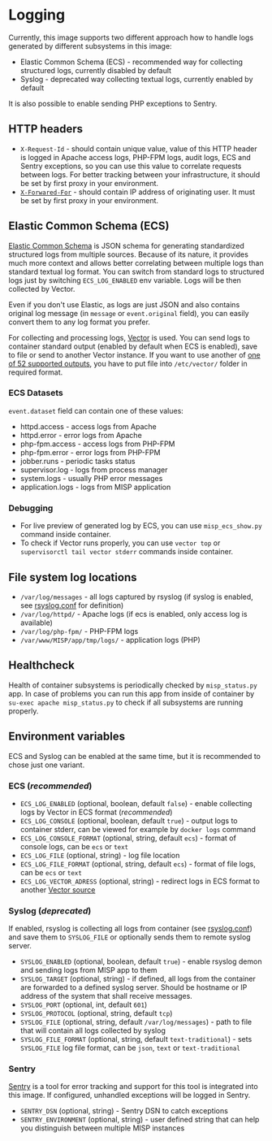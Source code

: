 # Logging

Currently, this image supports two different approach how to handle logs generated by different subsystems in this image:

* Elastic Common Schema (ECS) - recommended way for collecting structured logs, currently disabled by default
* Syslog - deprecated way collecting textual logs, currently enabled by default

It is also possible to enable sending PHP exceptions to Sentry.

## HTTP headers

* `X-Request-Id` - should contain unique value, value of this HTTP header is logged in Apache access logs, PHP-FPM logs, audit logs, ECS and Sentry exceptions, so you can use this value to correlate requests between logs. For better tracking between your infrastructure, it should be set by first proxy in your environment.
* [`X-Forwared-For`](https://developer.mozilla.org/en-US/docs/Web/HTTP/Headers/X-Forwarded-For) - should contain IP address of originating user. It must be set by first proxy in your environment.

## Elastic Common Schema (ECS)

[Elastic Common Schema](https://www.elastic.co/guide/en/ecs/current/index.html) is JSON schema for generating standardized structured logs from multiple sources.
Because of its nature, it provides much more context and allows better correlating between multiple logs than standard textual log format.
You can switch from standard logs to structured logs just by switching `ECS_LOG_ENABLED` env variable. Logs will be then collected by Vector.

Even if you don't use Elastic, as logs are just JSON and also contains original log message (in `message` or `event.original` field), you can easily convert them to any 
log format you prefer.

For collecting and processing logs, [Vector](https://vector.dev) is used. You can send logs to container standard output (enabled by default when ECS is enabled), 
save to file or send to another Vector instance. If you want to use another of [one of 52 supported outputs](https://vector.dev/docs/reference/configuration/sinks/), 
you have to put file into `/etc/vector/` folder in required format.

### ECS Datasets

`event.dataset` field can contain one of these values:

* httpd.access - access logs from Apache
* httpd.error - error logs from Apache
* php-fpm.access - access logs from PHP-FPM
* php-fpm.error - error logs from PHP-FPM
* jobber.runs - periodic tasks status
* supervisor.log - logs from process manager
* system.logs - usually PHP error messages
* application.logs - logs from MISP application

### Debugging

* For live preview of generated log by ECS, you can use `misp_ecs_show.py` command inside container.
* To check if Vector runs properly, you can use `vector top` or `supervisorctl tail vector stderr` commands inside container.

## File system log locations

* `/var/log/messages` - all logs captured by rsyslog (if syslog is enabled, see [rsyslog.conf](rsyslog.conf) for definition) 
* `/var/log/httpd/` - Apache logs (if ecs is enabled, only access log is available)
* `/var/log/php-fpm/` - PHP-FPM logs
* `/var/www/MISP/app/tmp/logs/` - application logs (PHP)

## Healthcheck

Health of container subsystems is periodically checked by `misp_status.py` app. In case of problems you can run this app 
from inside of container by `su-exec apache misp_status.py` to check if all subsystems are running properly.

## Environment variables

ECS and Syslog can be enabled at the same time, but it is recommended to chose just one variant.

### ECS (*recommended*)

* `ECS_LOG_ENABLED` (optional, boolean, default `false`) - enable collecting logs by Vector in ECS format (*recommended*)
* `ECS_LOG_CONSOLE` (optional, boolean, default `true`) - output logs to container stderr, can be viewed for example by `docker logs` command
* `ECS_LOG_CONSOLE_FORMAT` (optional, string, default `ecs`) - format of console logs, can be `ecs` or `text`
* `ECS_LOG_FILE` (optional, string) - log file location
* `ECS_LOG_FILE_FORMAT` (optional, string, default `ecs`) - format of file logs, can be `ecs` or `text`
* `ECS_LOG_VECTOR_ADRESS` (optional, string) - redirect logs in ECS format to another [Vector source](https://vector.dev/docs/reference/configuration/sources/vector/)

### Syslog (*deprecated*)

If enabled, rsyslog is collecting all logs from container (see [rsyslog.conf](rsyslog.conf)) and save them to `SYSLOG_FILE` or optionally sends them to remote syslog server.

* `SYSLOG_ENABLED` (optional, boolean, default `true`) - enable rsyslog demon and sending logs from MISP app to them
* `SYSLOG_TARGET` (optional, string) - if defined, all logs from the container are forwarded to a defined syslog server. Should be hostname or IP address of the system that shall receive messages.
* `SYSLOG_PORT` (optional, int, default `601`)
* `SYSLOG_PROTOCOL` (optional, string, default `tcp`)
* `SYSLOG_FILE` (optional, string, default `/var/log/messages`) - path to file that will contain all logs collected by syslog
* `SYSLOG_FILE_FORMAT` (optional, string, default `text-traditional`) - sets `SYSLOG_FILE` log file format, can be `json`, `text` or `text-traditional`

### Sentry

[Sentry](https://sentry.io/) is a tool for error tracking and support for this tool is integrated into this image. If configured, unhandled exceptions will be logged in Sentry.

* `SENTRY_DSN` (optional, string) - Sentry DSN to catch exceptions
* `SENTRY_ENVIRONMENT` (optional, string) - user defined string that can help you distinguish between multiple MISP instances
